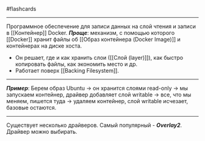 #flashcards
***
Программное обеспечение для записи данных на слой чтения и записи в [[Контейнер]] Docker.
	***Проще***: механизм, с помощью которого [[Docker]] хранит файлы об [[Образ контейнера (Docker Image)]] и контейнерах на диске хоста.
- Он решает, где и как хранить слои ([[Слой (layer)]]), как быстро копировать файлы, как экономить место и др.
- Работает поверх [[Backing Filesystem]].
***
***Пример***:
Берем образ Ubuntu -> он хранится слоями read-only -> мы запускаем контейнер, драйвер добавляет слой writable -> все, что мы меняем, пишется туда -> удаляем контейнер, слой writable исчезает, базовые остаются.
***
Существует несколько драйверов. Самый популярный - ***Overlay2***. Драйвер можно выбирать.
<!--SR:!2025-10-21,2,210-->